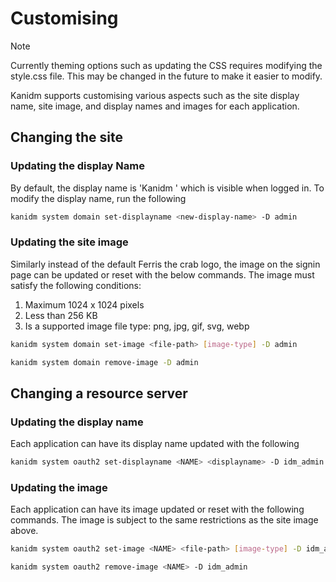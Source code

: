# Customising

> [!NOTE]
>
> Currently theming options such as updating the CSS requires modifying the style.css file. This may be changed in the
> future to make it easier to modify.

Kanidm supports customising various aspects such as the site display name, site image, and display names and images for
each application.

## Changing the site

### Updating the display Name

By default, the display name is 'Kanidm <hostname>' which is visible when logged in. To modify the display name, run the
following

```bash
kanidm system domain set-displayname <new-display-name> -D admin
```

### Updating the site image

Similarly instead of the default Ferris the crab logo, the image on the signin page can be updated or reset with the
below commands. The image must satisfy the following conditions:

1. Maximum 1024 x 1024 pixels
2. Less than 256 KB
3. Is a supported image file type: png, jpg, gif, svg, webp

```bash
kanidm system domain set-image <file-path> [image-type] -D admin

kanidm system domain remove-image -D admin
```

## Changing a resource server

### Updating the display name

Each application can have its display name updated with the following

```bash
kanidm system oauth2 set-displayname <NAME> <displayname> -D idm_admin
```

### Updating the image

Each application can have its image updated or reset with the following commands. The image is subject to the same
restrictions as the site image above.

```bash
kanidm system oauth2 set-image <NAME> <file-path> [image-type] -D idm_admin

kanidm system oauth2 remove-image <NAME> -D idm_admin
```

